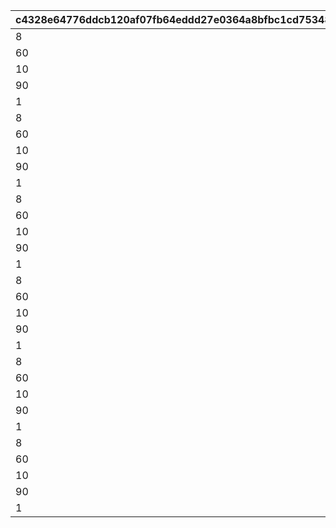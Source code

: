 |c4328e64776ddcb120af07fb64eddd27e0364a8bfbc1cd75348b87cb69f9c563|e06e416487677828d98414eeb66f1be81066d6858704a2865a019511b95733a4|03b290fee5934d8a04cac57d2032beb98c6592c9eb6949f190a2e86e4ea1aab1|f0306363f59db87c5f2d6cef922402f295447cba113058724d1aa163bca8b43f|220dd1fd05308e016058e15e583a418acb0889727ab6de978d36372325e47320|b4ee8de78369ef1371afdb9a660f7f8a5ff3a5451eb6e712762fe8de7b172667|85f82f4cf9c302c873f6593b4fd5c494752442500585058102a3b6c667f36fd5|bb6da8df05d22b12a7ba8f646b5dc916a4a05c25e38da0eb4497c05d4421ecae|233e541ef61bbe720d8cf300f2e288b04276febb142003e3d321c8eb612397d6|d1fd1dd80e6835dba1b6bd32d37a6fab8d81e5ff32e31ac612a5e11b5e0044a9|04c4a3ef58b51d5fffe94be75969e1a167d72d8b1c2aa88a44a6084b0fc4c11b|9fa230fea55540ef3abac5958304008dadaf0d827f1f1c5aa9a80b89a9c20a3b|2737f7ce10e1b0425b90752ced08ea5e4a248cc6a54d230ab63dba74333c0592|c2a5aa8b6fa97c50a614f4477f76b0f1b85391a057fac1fc64c5f14b833f68b0|1daf97f948bb4f115abb83d766995f2ef9d7df7fd48959a585b4801a0390e8ad|14b90a34e373c94e0a1e25dc19a2d84a48b06063c3b4a96cd25a2dc657fa4a8e|1c9e9783d59d7f8bc5bef08c2efeb21a524def3dbf55f586c9cdf01a1a242917|bb3a684b0873badaf69814605beaa9f3d2fd5a0e004ce282bd448f6513c3056a|
| --- | --- | --- | --- | --- | --- | --- | --- | --- | --- | --- | --- | --- | --- | --- | --- | --- | --- |
|8|3|1001|1|2|4|2|8|91002|300000|94002|150003|12|100|20004|30|3|90005|
|60|3|1001|2|2|4|4|8|91002|400000|94002|150004|12|150|140001|30|3|90005|
|10|3|1001|3|2|4|2|8|91002|500000|94002|150005|12|150|20004|30|3|90005|
|90|3|1001|4|2|4|4|8|91002|750000|94002|150006|12|200|140001|30|3|90005|
|1|3|1001|5|2|4|2|8|91002|1000000|94002|150007|12|200|21951|30|3|90005|
|8|3|1002|1|2|4|2|8|91002|300000|94002|150003|12|100|20004|30|3|90005|
|60|3|1002|2|2|4|4|8|91002|400000|94002|150004|12|150|140001|30|3|90005|
|10|3|1002|3|2|4|2|8|91002|500000|94002|150005|12|150|20004|30|3|90005|
|90|3|1002|4|2|4|4|8|91002|750000|94002|150006|12|200|140001|30|3|90005|
|1|3|1002|5|2|4|2|8|91002|1000000|94002|150007|12|200|21951|30|3|90005|
|8|3|1003|1|4|4|2|8|91002|300000|94002|150003|12|50|20004|100|100|150004|
|60|3|1003|2|2|4|4|8|91002|400000|94002|150005|12|100|140001|50|5|90005|
|10|3|1003|3|12|4|2|8|91002|0|0|150006|0|100|20004|50|500000|94002|
|90|3|1003|4|2|4|4|8|91002|750000|94002|150007|12|150|140001|50|10|90005|
|1|3|1003|5|12|4|2|8|91002|0|0|150008|0|150|21951|50|1000000|94002|
|8|3|1004|1|4|4|2|8|91002|300000|94002|150003|12|50|20004|100|100|150004|
|60|3|1004|2|2|4|4|8|91002|400000|94002|150005|12|100|140001|50|5|90005|
|10|3|1004|3|12|4|2|8|91002|0|0|150006|0|100|20004|50|500000|94002|
|90|3|1004|4|2|4|4|8|91002|750000|94002|150007|12|150|140001|50|10|90005|
|1|3|1004|5|12|4|2|8|91002|0|0|150008|0|150|21951|50|1000000|94002|
|8|3|1005|1|4|4|2|8|91002|300000|94002|150003|12|50|20004|100|100|150004|
|60|3|1005|2|2|4|4|8|91002|400000|94002|150005|12|100|140001|50|5|90005|
|10|3|1005|3|12|4|2|8|91002|0|0|150006|0|100|20004|50|500000|94002|
|90|3|1005|4|2|4|4|8|91002|750000|94002|150007|12|150|140001|50|10|90005|
|1|3|1005|5|12|4|2|8|91002|0|0|150008|0|150|21951|50|1000000|94002|
|8|3|1006|1|4|4|2|8|91002|300000|94002|150004|12|50|20004|100|100|150005|
|60|3|1006|2|2|4|4|8|91002|400000|94002|150006|12|100|140001|50|5|90005|
|10|3|1006|3|12|4|2|8|91002|0|0|150007|0|100|20004|50|500000|94002|
|90|3|1006|4|2|4|4|8|91002|750000|94002|150008|12|150|140001|50|10|90005|
|1|3|1006|5|12|4|2|8|91002|0|0|150009|0|150|21951|50|1000000|94002|